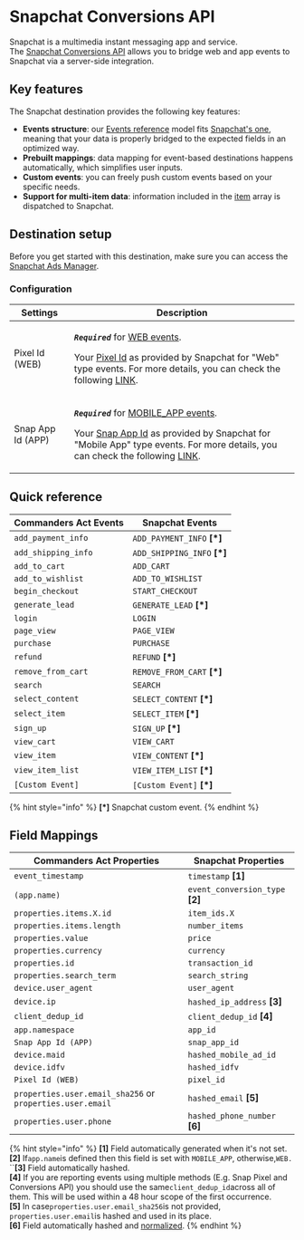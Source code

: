 # Snapchat Conversions API

Snapchat is a multimedia instant messaging app and service. \
The [Snapchat Conversions API](https://marketingapi.snapchat.com/docs/conversion.html#introduction) allows you to bridge web and app events to Snapchat via a server-side integration.

## Key features

The Snapchat destination provides the following key features:

* **Events structure**: our [Events reference](https://community.commandersact.com/platform-x/developers/tracking/events-reference) model fits [Snapchat's one](https://marketingapi.snapchat.com/docs/conversion.html#parameters-for-event-type-platform), meaning that your data is properly bridged to the expected fields in an optimized way.
* **Prebuilt mappings**: data mapping for event-based destinations happens automatically, which simplifies user inputs.
* **Custom events**: you can freely push custom events based on your specific needs.
* **Support for multi-item data**: information included in the [item](https://community.commandersact.com/platform-x/developers/tracking/events-reference#item) array is dispatched to Snapchat.

## Destination setup

Before you get started with this destination, make sure you can access the [Snapchat Ads Manager](https://ads.snapchat.com).

### Configuration

| Settings          | Description                                                                                                                                                                                                                                                                                                                                                                                                                                                                         |
| ----------------- | ----------------------------------------------------------------------------------------------------------------------------------------------------------------------------------------------------------------------------------------------------------------------------------------------------------------------------------------------------------------------------------------------------------------------------------------------------------------------------------- |
| Pixel Id (WEB)    | <p><em><strong><code>Required</code> </strong></em> for <a href="https://marketingapi.snapchat.com/docs/conversion.html#web-parameters">WEB events</a>.</p><p>Your <a href="https://businesshelp.snapchat.com/s/article/pixel-website-install?language=en_US">Pixel Id</a> as provided by Snapchat for "Web" type events. For more details, you can check the following <a href="https://businesshelp.snapchat.com/s/article/pixel-website-install?language=en_US">LINK</a>.</p>    |
| Snap App Id (APP) | <p><em><strong><code>Required</code></strong></em> for <a href="https://marketingapi.snapchat.com/docs/conversion.html#mobile_app-parameters">MOBILE_APP events</a>.</p><p>Your <a href="https://businesshelp.snapchat.com/s/article/snap-app-id?language=en_US">Snap App Id</a> as provided by Snapchat for "Mobile App" type events. For more details, you can check the following <a href="https://businesshelp.snapchat.com/s/article/snap-app-id?language=en_US">LINK</a>.</p> |

## Quick reference

| Commanders Act Events | Snapchat Events               |
| --------------------- | ----------------------------- |
| `add_payment_info`    | `ADD_PAYMENT_INFO` **\[\*]**  |
| `add_shipping_info`   | `ADD_SHIPPING_INFO` **\[\*]** |
| `add_to_cart`         | `ADD_CART`                    |
| `add_to_wishlist`     | `ADD_TO_WISHLIST`             |
| `begin_checkout`      | `START_CHECKOUT`              |
| `generate_lead`       | `GENERATE_LEAD` **\[\*]**     |
| `login`               | `LOGIN`                       |
| `page_view`           | `PAGE_VIEW`                   |
| `purchase`            | `PURCHASE`                    |
| `refund`              | `REFUND` **\[\*]**            |
| `remove_from_cart`    | `REMOVE_FROM_CART` **\[\*]**  |
| `search`              | `SEARCH`                      |
| `select_content`      | `SELECT_CONTENT` **\[\*]**    |
| `select_item`         | `SELECT_ITEM` **\[\*]**       |
| `sign_up`             | `SIGN_UP` **\[\*]**           |
| `view_cart`           | `VIEW_CART`                   |
| `view_item`           | `VIEW_CONTENT` **\[\*]**      |
| `view_item_list`      | `VIEW_ITEM_LIST` **\[\*]**    |
| `[Custom Event]`      | `[Custom Event]` **\[\*]**    |

{% hint style="info" %}
**\[\*]** Snapchat custom event.
{% endhint %}

## Field Mappings

| Commanders Act Properties                                 | Snapchat Properties              |
| --------------------------------------------------------- | -------------------------------- |
| `event_timestamp`                                         | `timestamp` **\[1]**             |
| `(app.name)`                                              | `event_conversion_type` **\[2]** |
| `properties.items.X.id`                                   | `item_ids.X`                     |
| `properties.items.length`                                 | `number_items`                   |
| `properties.value`                                        | `price`                          |
| `properties.currency`                                     | `currency`                       |
| `properties.id`                                           | `transaction_id`                 |
| `properties.search_term`                                  | `search_string`                  |
| `device.user_agent`                                       | `user_agent`                     |
| `device.ip`                                               | `hashed_ip_address` **\[3]**     |
| `client_dedup_id`                                         | `client_dedup_id` **\[4]**       |
| `app.namespace`                                           | `app_id`                         |
| `Snap App Id (APP)`                                       | `snap_app_id`                    |
| `device.maid`                                             | `hashed_mobile_ad_id`            |
| `device.idfv`                                             | `hashed_idfv`                    |
| `Pixel Id (WEB)`                                          | `pixel_id`                       |
| `properties.user.email_sha256` or `properties.user.email` | `hashed_email` **\[5]**          |
| `properties.user.phone`                                   | `hashed_phone_number` **\[6]**   |

{% hint style="info" %}
**\[1]** Field automatically generated when it's not set.\
**\[2]** If`app.name`is defined then this field is set with `MOBILE_APP`, otherwise,`WEB.`\
``**\[3]** Field automatically hashed.\
**\[4]** If you are reporting events using multiple methods (E.g. Snap Pixel and Conversions API) you should use the same`client_dedup_id`across all of them. This will be used within a 48 hour scope of the first occurrence.\
**\[5]** In case`properties.user.email_sha256`is not provided, `properties.user.email`is hashed and used in its place.\
**\[6]** Field automatically hashed and [normalized](https://marketingapi.snapchat.com/docs/conversion.html#data-hygiene).
{% endhint %}
